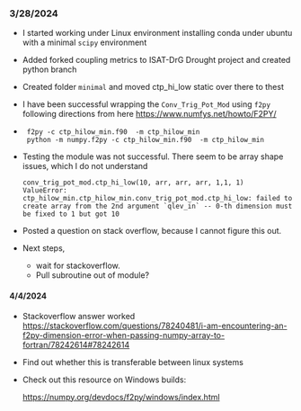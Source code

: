 ### 3/28/2024

- I started working under Linux environment installing conda under ubuntu with a minimal `scipy` environment

- Added forked coupling metrics to ISAT-DrG Drought project and created python branch

- Created folder `minimal` and moved ctp_hi_low static over there to thest 

- I have been successful wrapping the `Conv_Trig_Pot_Mod` using `f2py` following directions from here
  https://www.numfys.net/howto/F2PY/

- ```
   f2py -c ctp_hilow_min.f90  -m ctp_hilow_min
   python -m numpy.f2py -c ctp_hilow_min.f90  -m ctp_hilow_min
  ```

- Testing the module was not successful. There seem to be array shape issues, which I do not understand 

  ````
  conv_trig_pot_mod.ctp_hi_low(10, arr, arr, arr, 1,1, 1)
  ValueError: ctp_hilow_min.ctp_hilow_min.conv_trig_pot_mod.ctp_hi_low: failed to create array from the 2nd argument `qlev_in` -- 0-th dimension must be fixed to 1 but got 10
  ````

- Posted a question on stack overflow, because I cannot figure this out. 

- Next steps, 

  - wait for stackoverflow. 
  - Pull subroutine out of module? 

#### 4/4/2024

- Stackoverflow answer worked
  https://stackoverflow.com/questions/78240481/i-am-encountering-an-f2py-dimension-error-when-passing-numpy-array-to-fortran/78242614#78242614

- Find out whether this is transferable between linux systems

- Check out this resource on Windows builds:

  https://numpy.org/devdocs/f2py/windows/index.html

